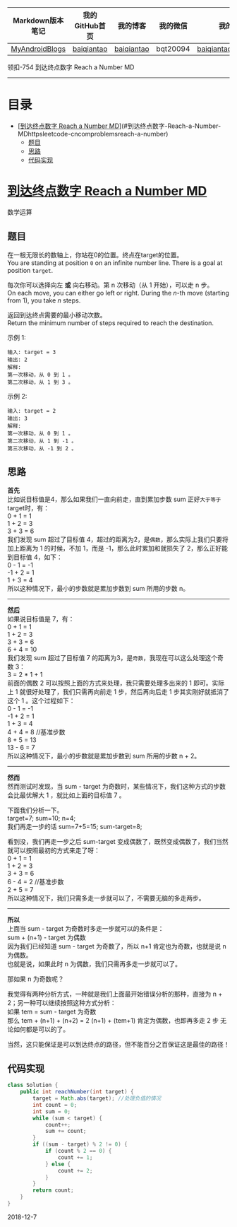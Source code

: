 | Markdown版本笔记 | 我的GitHub首页 | 我的博客 | 我的微信 | 我的邮箱 |  
| :------------: | :------------: | :------------: | :------------: | :------------: |  
| [MyAndroidBlogs][Markdown] | [baiqiantao][GitHub] | [baiqiantao][博客] | bqt20094 | baiqiantao@sina.com |  
  
[Markdown]:https://github.com/baiqiantao/MyAndroidBlogs  
[GitHub]:https://github.com/baiqiantao  
[博客]:http://www.cnblogs.com/baiqiantao/  
  
领扣-754 到达终点数字 Reach a Number MD  
***  
目录  
===  

- [[到达终点数字 Reach a Number MD](https://leetcode-cn.com/problems/reach-a-number/)](#到达终点数字-Reach-a-Number-MDhttpsleetcode-cncomproblemsreach-a-number)
	- [题目](#题目)
	- [思路](#思路)
	- [代码实现](#代码实现)
  
# [到达终点数字 Reach a Number MD](https://leetcode-cn.com/problems/reach-a-number/)  
数学运算  
  
## 题目  
在一根无限长的数轴上，你站在0的位置。终点在target的位置。  
You are standing at position `0` on an infinite number line. There is a goal at position `target`.  
  
每次你可以选择向左 **或** 向右移动。第 n 次移动（从 1 开始），可以走 n 步。  
On each move, you can either go left or right. During the _n_-th move (starting from 1), you take _n_ steps.  
  
返回到达终点需要的最小移动次数。  
Return the minimum number of steps required to reach the destination.  
  
示例 1:  
  
    输入: target = 3  
    输出: 2  
    解释:  
    第一次移动，从 0 到 1 。  
    第二次移动，从 1 到 3 。  
  
示例 2:  
  
    输入: target = 2  
    输出: 3  
    解释:  
    第一次移动，从 0 到 1 。  
    第二次移动，从 1 到 -1 。  
    第三次移动，从 -1 到 2 。  
  
## 思路  
**首先**  
比如说目标值是4，那么如果我们一直向前走，直到累加步数 sum 正好`大于等于`target时，有：  
0 + 1 = 1  
1 + 2 = 3  
3 + 3 = 6  
我们发现 sum 超过了目标值 4，超过的距离为2，是`偶数`，那么实际上我们只要将加上距离为 1 的时候，不加 1，而是 -1，那么此时累加和就损失了 2，那么正好能到目标值 4，如下：  
0 - 1 = -1  
-1 + 2 = 1  
1 + 3 = 4  
所以这种情况下，最小的步数就是累加步数到 sum 所用的步数 n。  
  
---  
  
**然后**  
如果说目标值是 7，有：  
0 + 1 = 1  
1 + 2 = 3  
3 + 3 = 6  
6 + 4 = 10  
我们发现 sum 超过了目标值 7 的距离为3，是`奇数`，我现在可以这么处理这个奇数 3：  
3 = 2 * 1 + 1  
前面的偶数 2 可以按照上面的方式来处理，我只需要处理多出来的 1 即可。实际上 1 就很好处理了，我们只需再向前走 1 步，然后再向后走 1 步其实刚好就抵消了这个 1 。这个过程如下：  
0 - 1 = -1  
-1 + 2 = 1  
1 + 3 = 4  
4 + 4 = 8  //基准步数  
8 + 5 = 13  
13 - 6 = 7  
所以这种情况下，最小的步数就是累加步数到 sum 所用的步数 n + 2。  
  
---  
  
**然而**  
然而测试时发现，当 sum - target 为奇数时，某些情况下，我们这种方式的步数会比最优解大 1 ，就比如上面的目标值 7 。  
  
下面我们分析一下。  
target=7; sum=10; n=4;  
我们再走一步的话 sum=7+5=15; sum-target=8;  
  
看到没，我们再走一步之后 sum-target 变成偶数了，既然变成偶数了，我们当然就可以按照最初的方式来走了呀：  
0 + 1 = 1  
1 + 2 = 3  
3 + 3 = 6  
6 - 4 = 2  //基准步数  
2 + 5 = 7  
所以这种情况下，我们只需多走一步就可以了，不需要无脑的多走两步。  
  
---  
  
**所以**  
上面当 sum - target 为奇数时多走一步就可以的条件是：  
sum + (n+1) - target 为偶数  
因为我们已经知道 sum - target 为奇数了，所以 n+1 肯定也为奇数，也就是说 n 为偶数。  
也就是说，如果此时 n 为偶数，我们只需再多走一步就可以了。  
  
那如果 n 为奇数呢？  
  
我觉得有两种分析方式，一种就是我们上面最开始错误分析的那种，直接为 n + 2；另一种可以继续按照这种方式分析：  
如果 tem = sum - target 为奇数  
那么 tem + (n+1) + (n+2) = 2 (n+1) + (tem+1) 肯定为偶数，也即再多走 2 步 无论如何都是可以的了。  
  
当然，这只能保证是可以到达终点的路径，但不能百分之百保证这是最佳的路径！  
  
## 代码实现  
```java  
class Solution {  
    public int reachNumber(int target) {  
        target = Math.abs(target); //处理负值的情况  
        int count = 0;  
        int sum = 0;  
        while (sum < target) {  
            count++;  
            sum += count;  
        }  
        if ((sum - target) % 2 != 0) {  
            if (count % 2 == 0) {  
                count += 1;  
            } else {  
                count += 2;  
            }  
        }  
        return count;  
    }  
}  
```  
  
2018-12-7  

